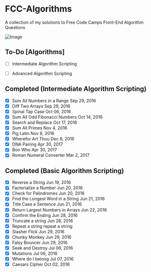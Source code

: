 # FCC-Algorithms
A collection of my solutions to Free Code Camps Front-End Algorithm Questions

![Image](http://i.imgur.com/J3lLfcV.png)

## To-Do [Algorithms]
- [ ] Intermediate Algorithm Scripting
- [ ] Advanced Algorithm Scripting


## Completed (Intermediate Algorithm Scripting)
- [x] Sum All Numbers in a Range Sep 29, 2016
- [x] Diff Two Arrays Sep 29, 2016
- [x] Spinal Tap Case Oct 06, 2016
- [x] Sum All Odd Fibonacci Numbers Oct 14, 2016
- [x] Search and Replace Oct 17, 2016
- [x] Sum All Primes Nov 4, 2016
- [x] Pig Latin Nov 8, 2016
- [x] Wherefor Art Thou Dec 8, 2016
- [x] DNA Pairing Apr 30, 2017
- [x] Boo Who Apr 30, 2017
- [x] Roman Numeral Converter Mar 2, 2017

## Completed (Basic Algorithm Scripting)
- [x] Reverse a String	Jun 19, 2016	
- [x] Factorialize a Number	Jun 20, 2016	
- [x] Check for Palindromes	Jun 20, 2016	
- [x] Find the Longest Word in a String	Jun 21, 2016	
- [x] Title Case a Sentence	Jun 21, 2016	
- [x] Return Largest Numbers in Arrays	Jun 22, 2016	
- [x] Confirm the Ending	Jun 28, 2016	
- [x] Truncate a string	Jun 28, 2016	
- [x] Repeat a string repeat a string	
- [x] Slasher Flick	Jun 29, 2016	
- [x] Chunky Monkey	Jun 29, 2016	
- [x] Falsy Bouncer	Jun 29, 2016	
- [x] Seek and Destroy	Jul 06, 2016	
- [x] Mutations	Jul 06, 2016	
- [x] Where do I belong  Jul 07, 2016
- [x] Caesars Cipher Oct 02, 2016